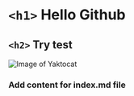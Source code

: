# `<h1>` Hello Github
## `<h2>` Try test
![Image of Yaktocat](https://octodex.github.com/images/yaktocat.png)
### Add content for index.md file
